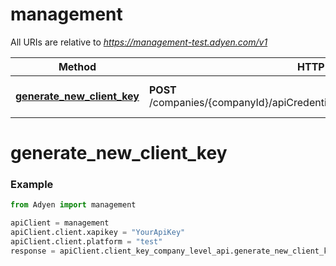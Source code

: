 # management

All URIs are relative to *https://management-test.adyen.com/v1*

Method | HTTP request | Description
------------- | ------------- | -------------
[**generate_new_client_key**](ClientKeyCompanyLevelApi.md#generate_new_client_key) | **POST** /companies/{companyId}/apiCredentials/{apiCredentialId}/generateClientKey | Generate new client key




# generate_new_client_key
### Example

```python
from Adyen import management

apiClient = management
apiClient.client.xapikey = "YourApiKey"
apiClient.client.platform = "test"
response = apiClient.client_key_company_level_api.generate_new_client_key()

```


